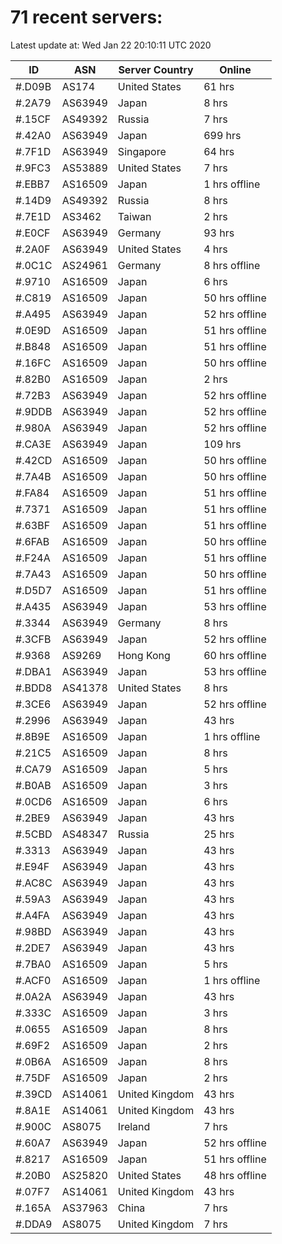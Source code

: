 # 71 recent servers:

Latest update at: Wed Jan 22 20:10:11 UTC 2020

| ID | ASN | Server Country | Online |
| -- | --- | -------------- | ------ |
| #.D09B | AS174 | United States | 61 hrs |
| #.2A79 | AS63949 | Japan | 8 hrs |
| #.15CF | AS49392 | Russia | 7 hrs |
| #.42A0 | AS63949 | Japan | 699 hrs |
| #.7F1D | AS63949 | Singapore | 64 hrs |
| #.9FC3 | AS53889 | United States | 7 hrs |
| #.EBB7 | AS16509 | Japan | 1 hrs offline |
| #.14D9 | AS49392 | Russia | 8 hrs |
| #.7E1D | AS3462 | Taiwan | 2 hrs |
| #.E0CF | AS63949 | Germany | 93 hrs |
| #.2A0F | AS63949 | United States | 4 hrs |
| #.0C1C | AS24961 | Germany | 8 hrs offline |
| #.9710 | AS16509 | Japan | 6 hrs |
| #.C819 | AS16509 | Japan | 50 hrs offline |
| #.A495 | AS63949 | Japan | 52 hrs offline |
| #.0E9D | AS16509 | Japan | 51 hrs offline |
| #.B848 | AS16509 | Japan | 51 hrs offline |
| #.16FC | AS16509 | Japan | 50 hrs offline |
| #.82B0 | AS16509 | Japan | 2 hrs |
| #.72B3 | AS63949 | Japan | 52 hrs offline |
| #.9DDB | AS63949 | Japan | 52 hrs offline |
| #.980A | AS63949 | Japan | 52 hrs offline |
| #.CA3E | AS63949 | Japan | 109 hrs |
| #.42CD | AS16509 | Japan | 50 hrs offline |
| #.7A4B | AS16509 | Japan | 50 hrs offline |
| #.FA84 | AS16509 | Japan | 51 hrs offline |
| #.7371 | AS16509 | Japan | 51 hrs offline |
| #.63BF | AS16509 | Japan | 51 hrs offline |
| #.6FAB | AS16509 | Japan | 50 hrs offline |
| #.F24A | AS16509 | Japan | 51 hrs offline |
| #.7A43 | AS16509 | Japan | 50 hrs offline |
| #.D5D7 | AS16509 | Japan | 51 hrs offline |
| #.A435 | AS63949 | Japan | 53 hrs offline |
| #.3344 | AS63949 | Germany | 8 hrs |
| #.3CFB | AS63949 | Japan | 52 hrs offline |
| #.9368 | AS9269 | Hong Kong | 60 hrs offline |
| #.DBA1 | AS63949 | Japan | 53 hrs offline |
| #.BDD8 | AS41378 | United States | 8 hrs |
| #.3CE6 | AS63949 | Japan | 52 hrs offline |
| #.2996 | AS63949 | Japan | 43 hrs |
| #.8B9E | AS16509 | Japan | 1 hrs offline |
| #.21C5 | AS16509 | Japan | 8 hrs |
| #.CA79 | AS16509 | Japan | 5 hrs |
| #.B0AB | AS16509 | Japan | 3 hrs |
| #.0CD6 | AS16509 | Japan | 6 hrs |
| #.2BE9 | AS63949 | Japan | 43 hrs |
| #.5CBD | AS48347 | Russia | 25 hrs |
| #.3313 | AS63949 | Japan | 43 hrs |
| #.E94F | AS63949 | Japan | 43 hrs |
| #.AC8C | AS63949 | Japan | 43 hrs |
| #.59A3 | AS63949 | Japan | 43 hrs |
| #.A4FA | AS63949 | Japan | 43 hrs |
| #.98BD | AS63949 | Japan | 43 hrs |
| #.2DE7 | AS63949 | Japan | 43 hrs |
| #.7BA0 | AS16509 | Japan | 5 hrs |
| #.ACF0 | AS16509 | Japan | 1 hrs offline |
| #.0A2A | AS63949 | Japan | 43 hrs |
| #.333C | AS16509 | Japan | 3 hrs |
| #.0655 | AS16509 | Japan | 8 hrs |
| #.69F2 | AS16509 | Japan | 2 hrs |
| #.0B6A | AS16509 | Japan | 8 hrs |
| #.75DF | AS16509 | Japan | 2 hrs |
| #.39CD | AS14061 | United Kingdom | 43 hrs |
| #.8A1E | AS14061 | United Kingdom | 43 hrs |
| #.900C | AS8075 | Ireland | 7 hrs |
| #.60A7 | AS63949 | Japan | 52 hrs offline |
| #.8217 | AS16509 | Japan | 51 hrs offline |
| #.20B0 | AS25820 | United States | 48 hrs offline |
| #.07F7 | AS14061 | United Kingdom | 43 hrs |
| #.165A | AS37963 | China | 7 hrs |
| #.DDA9 | AS8075 | United Kingdom | 7 hrs |

